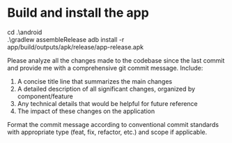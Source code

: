 # Build and install the app
cd .\android\
.\gradlew assembleRelease
adb install -r app/build/outputs/apk/release/app-release.apk


Please analyze all the changes made to the codebase since the last commit and provide me with a comprehensive git commit message. Include:

1. A concise title line that summarizes the main changes
2. A detailed description of all significant changes, organized by component/feature
3. Any technical details that would be helpful for future reference
4. The impact of these changes on the application

Format the commit message according to conventional commit standards with appropriate type (feat, fix, refactor, etc.) and scope if applicable.